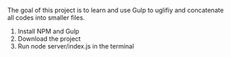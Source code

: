 The goal of this project is to learn and use Gulp to uglifiy and concatenate all codes into smaller files. 

1. Install NPM and Gulp 
2. Download the project
3. Run node server/index.js in the terminal

